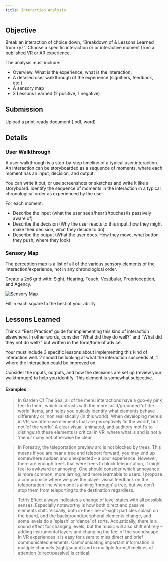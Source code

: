 ```yaml
---
title: Interaction Analysis
---
```


## Objective
Break an interaction of choice down, “Breakdown of & Lessons Learned from xyz”. Choose a specific interaction or or interactive moment from a published VR or AR experience.

The analysis must include:
-	Overview: What is the experience, what is the interaction.
-	A detailed user walkthrough of the experience (signifiers, feedback, etc.)
-	A sensory map
-	3 Lessons Learned (2 positive, 1 negative)

## Submission
Upload a print-ready document (.pdf, word)

## Details
### User Walkthrough
A user walkthrough is a step-by-step timeline of a typical user interaction. An interaction can be storyboarded as a sequence of moments, where each moment has an input, decision, and output.

You can write it out, or use screenshots or sketches and write it like a storyboard.
Identify the sequence of moments in the interaction in a typical chronological order as experienced by the user.

For each moment:
- Describe the input (what the user see’s/hear’s/touches/is passively aware of)
- Describe the decision (Why the user reacts to this input, how they might make their decision, what they decide to do)
- Describe the output (What the user does. How they move, what button they push, where they look)

### Sensory Map
The perception map is a list of all of the various sensory elements of the interaction/experience, not in any chronological order.

Create a 2x6 grid with: Sight, Hearing, Touch, Vestibular, Proprioception, and Agency.

![Sensory Map](https://imm103.hdyar.com/sensorymap.png)

Fill in each square to the best of your ability.

## Lessons Learned
Think a “Best Practice” guide for implementing this kind of interaction elsewhere. In other words, consider “What did they do well?” and  “What did they not do well?” but written in the form/tone of advice.

Your must include 3 specific lessons about implementing this kind of interaction well. 2 should be looking at what the interaction succeeds at, 1 where the interaction could be improved on.

Consider the inputs, outputs, and how the decisions are set up (review your walkthrough) to help you identify. This element is somewhat subjective.

#### Examples
> In Garden Of The Sea, all of the menu interactions have a goo-ey pink feel to them, which contrasts with the more solid/grounded ‘of the world’ items, and helps you quickly identify what elements behave differently or ‘non realistically (in this world). When developing menus in VR, we often use elements that are perceptively ‘in the world’, but not ‘of the world’. A clear visual, animated, and auditory motif’s to distinguish these elements is critical in VR, where what is and is not a ‘menu’ many not otherwise be clear.


> In Forestry, the teleportation preview arc is not blocked by trees. This means if you are near a tree and teleport forward, you may end up somewhere sudden and unexpected – a poor experience. However, there are enough tree’s that were trees to block teleportation, it might feel to awkward or annoying. One should consider which annoyance is more common, more jarring, and more learnable to users. I propose a compromise where we give the player visual feedback on the teleportation line when one is aiming ‘through’ a tree, but we don’t stop them from teleporting to the destination regardless.


> Tetris Effect always indicates a change of level states with all possible senses. Especially noteworthy is how both direct and passive elements shift. Visually, both in-the-line-of-sight particles splash on the board, and the background/peripheral elements change, and some levels do a ‘splash’ or ‘dance’ of sorts. Acoustically, there is a sound effect for changing levels, but the music will also shift entirely – adding instrumental layers and changing the feel of the soundscape. In VR experiences it is easy for users to miss direct and brief communicated elements. Communicating important information in multiple channels (sight/sound) and in multiple forms/timelines of attention (direct/passive) is critical.
